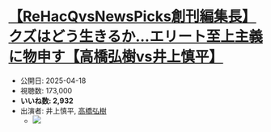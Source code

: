 # [【ReHacQvsNewsPicks創刊編集長】クズはどう生きるか...エリート至上主義に物申す【高橋弘樹vs井上慎平】](https://www.youtube.com/watch?v=-gH_yMoQVE4)
-   公開日: 2025-04-18
-   視聴数: 173,000
-   **いいね数: 2,932**
-   出演者: 井上慎平, [高橋弘樹](/rehacq_fan/people/高橋弘樹 "wikilink")
    - [![](https://img.youtube.com/vi/-gH_yMoQVE4/hqdefault.jpg)](https://www.youtube.com/watch?v=-gH_yMoQVE4)
